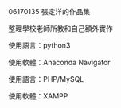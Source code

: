 06170135 張定洋的作品集

整理學校老師所教和自己額外實作

使用語言：python3

使用軟體：Anaconda Navigator

使用語言：PHP/MySQL

使用軟體：XAMPP

